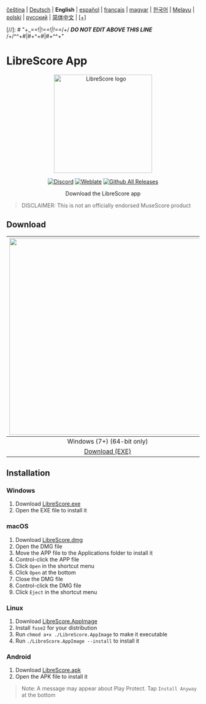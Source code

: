 <div dir="ltr" align="left">

‎[čeština](/docs/cs/PŘEČTĚTEMĚ.md) | ‎[Deutsch](/docs/de/LIESMICH.md) | ‎**English** | ‎[español](/docs/es/LÉAME.md) | ‎[français](/docs/fr/LISEZMOI.md) | ‎[magyar](/docs/hu/OLVASSAEL.md) | ‎[한국어](/docs/ko/README.md) | ‎[Melayu](/docs/ms/BACASAYA.md) | ‎[polski](/docs/pl/PRZECZYTAJMNIE.md) | ‎[русский](/docs/ru/ПРОЧТИМЕНЯ.md) | ‎[简体中文](/docs/zh-Hans/自述文件.md) | ‎[[+]](https://weblate.librescore.org/projects/librescore/docs)

[//]: # "\+\_==!|!=_=!|!==_/+/ ***DO NOT EDIT ABOVE THIS LINE*** /+/^^+#|#+^+#|#+^^\+\"

# LibreScore App

<div align="center">

<img src="https://github.com/LibreScore/dl-musescore/raw/master/images/logo.png" width="256" alt="LibreScore logo">

[![Discord](https://img.shields.io/discord/774491656643674122?color=5865F2&label=&labelColor=555555&logo=discord&logoColor=FFFFFF)](https://discord.gg/DKu7cUZ4XQ) [![Weblate](https://weblate.librescore.org/widgets/librescore/-/app-librescore/svg-badge.svg)](https://weblate.librescore.org/engage/librescore) [![Github All Releases](https://img.shields.io/github/downloads/LibreScore/app-librescore/total.svg?label=Downloads)](https://github.com/LibreScore/app-librescore/releases/latest)

Download the LibreScore app

</div>

> DISCLAIMER: This is not an officially endorsed MuseScore product

## Download

| <img src="https://upload.wikimedia.org/wikipedia/commons/e/e2/Windows_logo_and_wordmark_-_2021.svg" width="512"> | <img src="https://upload.wikimedia.org/wikipedia/commons/2/21/MacOS_wordmark_%282017%29.svg" width="512"> |               <img src="https://upload.wikimedia.org/wikipedia/commons/3/35/Tux.svg" width="512">                |   <img src="https://upload.wikimedia.org/wikipedia/commons/3/31/Android_robot_head.svg" width="512">   |
| :--------------------------------------------------------------------------------------------------------------: | :-------------------------------------------------------------------------------------------------------: | :--------------------------------------------------------------------------------------------------------------: | :----------------------------------------------------------------------------------------------------: |
|                                            Windows (7+) (64-bit only)                                            |                                        macOS (10.14+) (Rosetta 2)                                         |                                               Linux (64-bit only)                                                |                                             Android (6.0+)                                             |
|      [Download (EXE)](https://github.com/LibreScore/app-librescore/releases/latest/download/LibreScore.exe)      |  [Download (DMG)](https://github.com/LibreScore/app-librescore/releases/latest/download/LibreScore.dmg)   | [Download (AppImage)](https://github.com/LibreScore/app-librescore/releases/latest/download/LibreScore.AppImage) | [Download (APK)](https://github.com/LibreScore/app-librescore/releases/latest/download/LibreScore.apk) |

## Installation

### Windows

1. Download [LibreScore.exe](https://github.com/LibreScore/app-librescore/releases/latest/download/LibreScore.exe)
2. Open the EXE file to install it

### macOS

1. Download [LibreScore.dmg](https://github.com/LibreScore/app-librescore/releases/latest/download/LibreScore.dmg)
2. Open the DMG file
3. Move the APP file to the Applications folder to install it
4. Control-click the APP file
5. Click `Open` in the shortcut menu
6. Click `Open` at the bottom
7. Close the DMG file
8. Control-click the DMG file
9. Click `Eject` in the shortcut menu

### Linux

1. Download [LibreScore.AppImage](https://github.com/LibreScore/app-librescore/releases/latest/download/LibreScore.AppImage)
2. Install `fuse2` for your distribution
3. Run `chmod a+x ./LibreScore.AppImage` to make it executable
4. Run `./LibreScore.AppImage --install` to install it

### Android

1. Download [LibreScore.apk](https://github.com/LibreScore/app-librescore/releases/latest/download/LibreScore.apk)
2. Open the APK file to install it

> Note: A message may appear about Play Protect. Tap `Install Anyway` at the bottom

</div>
